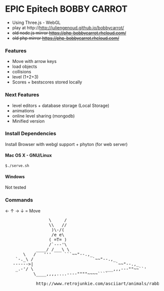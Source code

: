 EPIC Epitech BOBBY CARROT
================================

* Using Three.js - WebGL
* play at http://http://juliengenoud.github.io/bobbycarrot/
* ~~old node.js mirror https://php-bobbycarrot.rhcloud.com/~~
* ~~old php mirror https://php-bobbycarrot.rhcloud.com/~~

### Features

* Move with arrow keys
* load objects
* collisions
* level (1+2+3)
* Scores + bestscores stored locally

### Next Features

* level editors + database storage (Local Storage)
* animations
* online level sharing (mongodb)
* Minified version

### Install Dependencies

Install Browser with webgl support + phyton (for web server)

#### Mac OS X - GNU/Linux 

    $./serve.sh

#### Windows
    
Not tested


### Commands

&larr; &uarr; &rarr; &darr; = Move


<pre>
                 \     /
                 \\   //
                  )\-/(
                  /e e\
                 ( =T= )
                 /`---'\
            ____/ /___\ \
       \   /   '''     ```~~"--.,_
    `-._\ /                       `~~"--.,_
   ------>|                                `~~"--.,_
    _.-'/ \                            ___,,,---""~~``'
           \____,,,,....----""""~~~~````
           
            http://www.retrojunkie.com/asciiart/animals/rabbits.htm
</pre>
